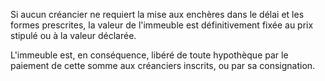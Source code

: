 Si aucun créancier ne requiert la mise aux enchères dans le délai et les formes prescrites, la valeur de l'immeuble est définitivement fixée au prix stipulé ou à la valeur déclarée.

L'immeuble est, en conséquence, libéré de toute hypothèque par le paiement de cette somme aux créanciers inscrits, ou par sa consignation.

